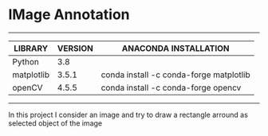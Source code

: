 # IMage Annotation 

--------------------------------------------------------------------------------
LIBRARY		|    VERSION	|  ANACONDA INSTALLATION 
----------------|---------------|-----------------------------------------------
Python 		|     3.8	|         	
matplotlib 	|    3.5.1	|  conda install -c conda-forge matplotlib 	
openCV	|    4.5.5|  conda install -c conda-forge opencv
----------------

In this project I consider an image and try to draw a rectangle arround as selected object of the image 

